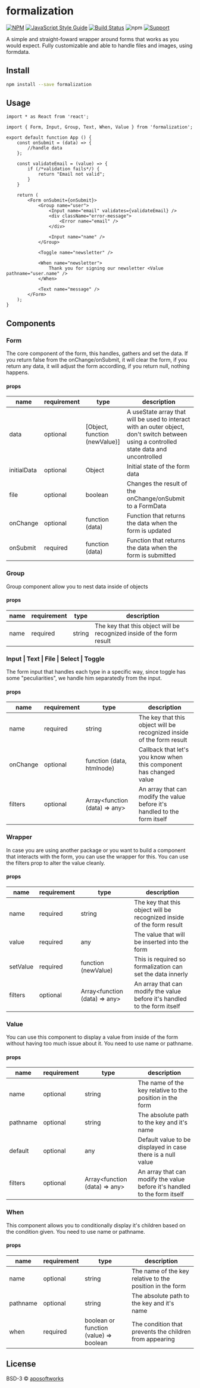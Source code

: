 # formalization


[![NPM](https://img.shields.io/npm/v/formalization.svg)](https://www.npmjs.com/package/formalization) [![JavaScript Style Guide](https://img.shields.io/badge/code_style-standard-brightgreen.svg)](https://standardjs.com) [![Build Status](https://travis-ci.org/aposoftworks/formalization.svg?branch=master)](https://travis-ci.org/aposoftworks/formalization) ![npm](https://img.shields.io/npm/dt/formalization) [![Support](https://img.shields.io/badge/Patreon-Support-orange.svg?logo=Patreon)](https://www.patreon.com/rafaelcorrea)

A simple and straight-foward wrapper around forms that works as you would expect. Fully customizable and able to handle files and images, using formdata.

## Install

```bash
npm install --save formalization
```

## Usage

```tsx
import * as React from 'react';

import { Form, Input, Group, Text, When, Value } from 'formalization';

export default function App () {
	const onSubmit = (data) => {
		//handle data
	};

	const validateEmail = (value) => {
		if (/*validation fails*/) {
			return "Email not valid";
		}
	}

    return (
		<Form onSubmit={onSubmit}>
			<Group name="user">
				<Input name="email" validates={validateEmail} />
				<div className="error-message">
					<Error name="email" />
				</div>

				<Input name="name" />
			</Group>

			<Toggle name="newsletter" />

			<When name="newsletter">
				Thank you for signing our newsletter <Value pathname="user.name" />
			</When>

			<Text name="message" />
		</Form>
    );
}
```

## Components

### Form

The core component of the form, this handles, gathers and set the data. If you return false from the onChange/onSubmit, it will clear the form, if you return any data, it will adjust the form accordling, if you return null, nothing happens.

#### props

|name|requirement|type|description|
|---|---|---|---|
|data|optional|[Object, function (newValue)]|A useState array that will be used to interact with an outer object, don't switch between using a controlled state data and uncontrolled|
|initialData|optional|Object|Initial state of the form data|
|file|optional|boolean|Changes the result of the onChange/onSubmit to a FormData|
|onChange|optional|function (data)|Function that returns the data when the form is updated|
|onSubmit|required|function (data)|Function that returns the data when the form is submitted|

### Group

Group component allow you to nest data inside of objects

#### props

|name|requirement|type|description|
|---|---|---|---|
|name|required|string|The key that this object will be recognized inside of the form result|

### Input | Text | File | Select | Toggle

The form input that handles each type in a specific way, since toggle has some "peculiarities", we handle him separatedly from the input.

#### props

|name|requirement|type|description|
|---|---|---|---|
|name|required|string|The key that this object will be recognized inside of the form result|
|onChange|optional|function (data, htmlnode)|Callback that let's you know when this component has changed value|
|filters|optional|Array<function (data) => any>|An array that can modify the value before it's handled to the form itself|

### Wrapper

In case you are using another package or you want to build a component that interacts with the form, you can use the wrapper for this. You can use the filters prop to alter the value cleanly.

#### props

|name|requirement|type|description|
|---|---|---|---|
|name|required|string|The key that this object will be recognized inside of the form result|
|value|required|any|The value that will be inserted into the form|
|setValue|required|function (newValue)|This is required so formalization can set the data innerly|
|filters|optional|Array<function (data) => any>|An array that can modify the value before it's handled to the form itself|

### Value

You can use this component to display a value from inside of the form without having too much issue about it. You need to use name or pathname.

#### props

|name|requirement|type|description|
|---|---|---|---|
|name|optional|string|The name of the key relative to the position in the form|
|pathname|optional|string|The absolute path to the key and it's name|
|default|optional|any|Default value to be displayed in case there is a null value|
|filters|optional|Array<function (data) => any>|An array that can modify the value before it's handled to the form itself|

### When

This component allows you to conditionally display it's children based on the condition given. You need to use name or pathname.

#### props

|name|requirement|type|description|
|---|---|---|---|
|name|optional|string|The name of the key relative to the position in the form|
|pathname|optional|string|The absolute path to the key and it's name|
|when|required|boolean or function (value) => boolean|The condition that prevents the children from appearing|

## License

BSD-3 © [aposoftworks](https://github.com/aposoftworks)
